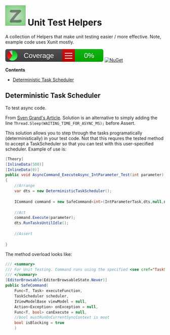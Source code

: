 # ![Logo](art/icon@64x64.png) Unit Test Helpers
A collection of Helpers that make unit testing easier / more effective. Note, example code uses Xunit mostly.

[![Coverage](https://raw.githubusercontent.com/z33bs/Zeebs.UnitTestHelpers/develop/coverage/badge_linecoverage.svg)](https://htmlpreview.github.io/?https://raw.githubusercontent.com/z33bs/Zeebs.UnitTestHelpers/develop/coverage/index.html) [![NuGet](https://buildstats.info/nuget/Zeebs.UnitTestHelpers?includePreReleases=false)](https://www.nuget.org/packages/Zeebs.UnitTestHelpers/)

**Contents**

* [Deterministic Task Scheduler](#Deterministic-Task-Scheduler)

## Deterministic Task Scheduler
To test async code.

From [Sven Grand's Article](https://docs.microsoft.com/en-us/archive/msdn-magazine/2014/november/async-programming-unit-testing-asynchronous-code-three-solutions-for-better-tests). Solution is an alternative to simply adding the line `Thread.Sleep(WAITING_TIME_FOR_ASYNC_MS);` before Assert.

This solution allows you to step through the tasks programatically (deterministically) in your test code. Not that this requres the tested method to accept a TaskScheduler so that you can test with this user-specified scheduler. Example of use is:
```c#
[Theory]
[InlineData(500)]
[InlineData(0)]
public void AsyncCommand_ExecuteAsync_IntParameter_Test(int parameter)
{
    //Arrange
    var dts = new DeterministicTaskScheduler();

    ICommand command = new SafeCommand<int>(IntParameterTask,dts,null,null);

    //Act
    command.Execute(parameter);
    dts.RunTasksUntilIdle();

    //Assert

}

```

The method overload looks like:
```c#
/// <summary>
/// For Unit Testing. Command runs using the specified <see cref="TaskScheduler"/>
/// </summary>
[EditorBrowsable(EditorBrowsableState.Never)]
public SafeCommand(
    Func<T, Task> executeFunction,
    TaskScheduler scheduler,
    IViewModelBase viewModel = null,
    Action<Exception> onException = null,
    Func<T, bool> canExecute = null,
    //bool mustRunOnCurrentSyncContext is moot
    bool isBlocking = true
    )
```

